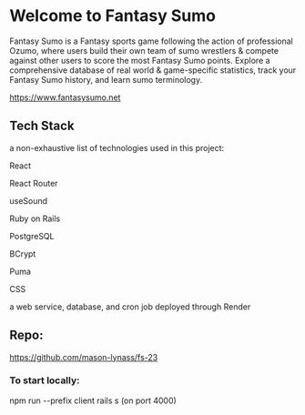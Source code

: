 # Welcome to Fantasy Sumo

Fantasy Sumo is a Fantasy sports game following the action of professional Ozumo, where users build their own team of sumo wrestlers & compete against other users to score the most Fantasy Sumo points. Explore a comprehensive database of real world & game-specific statistics, track your Fantasy Sumo history, and learn sumo terminology.

https://www.fantasysumo.net

## Tech Stack

a non-exhaustive list of technologies used in this project:

React

React Router

useSound

Ruby on Rails

PostgreSQL

BCrypt

Puma

CSS

a web service, database, and cron job deployed through Render

## Repo:

https://github.com/mason-lynass/fs-23

### To start locally:

npm run --prefix client
rails s (on port 4000)
